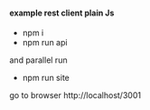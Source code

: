 #### example rest client plain Js

- npm i
- npm run api

and parallel run
- npm run site

go to browser http://localhost/3001
